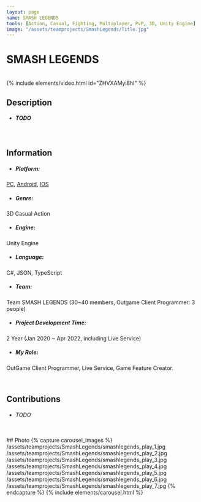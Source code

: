 ```yaml
---
layout: page
name: SMASH LEGENDS
tools: [Action, Casual, Fighting, Multiplayer, PvP, 3D, Unity Engine]
image: "/assets/teamprojects/SmashLegends/Title.jpg"
---
```


# SMASH LEGENDS

<br>
{% include elements/video.html id="ZHVXAMyi8hI" %}

## Description
- ##### TODO

<br>

## Information
- ##### **Platform**: 
[PC](https://store.steampowered.com/app/1352080/SMASH_LEGENDS/), [Android](https://play.google.com/store/apps/details?id=com.linegames.sl), [IOS](https://apps.apple.com/app/smash-legends/id1492660284)
- ##### **Genre**: 
3D Casual Action
- ##### **Engine**: 
Unity Engine
- ##### **Language**: 
C#, JSON, TypeScript
- ##### **Team**: 
Team SMASH LEGENDS (30~40 members, Outgame Client Programmer: 3 people)
- ##### **Project Development Time**: 
2 Year (Jan 2020 ~ Apr 2022, including Live Service)
- ##### **My Role**: 
OutGame Client Programmer, Live Service, Game Feature Creator.

<br>

## Contributions
 - ###### TODO


<br>
## Photo
{% capture carousel_images %}
/assets/teamprojects/SmashLegends/smashlegends_play_1.jpg
/assets/teamprojects/SmashLegends/smashlegends_play_2.jpg
/assets/teamprojects/SmashLegends/smashlegends_play_3.jpg
/assets/teamprojects/SmashLegends/smashlegends_play_4.jpg
/assets/teamprojects/SmashLegends/smashlegends_play_5.jpg
/assets/teamprojects/SmashLegends/smashlegends_play_6.jpg
/assets/teamprojects/SmashLegends/smashlegends_play_7.jpg
{% endcapture %}
{% include elements/carousel.html %}